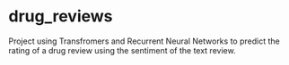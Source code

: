 # drug_reviews
Project using Transfromers and Recurrent Neural Networks to predict the rating of a drug review using the sentiment of the text review. 
